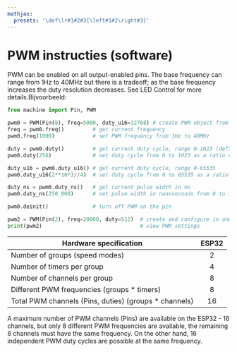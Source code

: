```yaml
---
mathjax:
  presets: '\def\lr#1#2#3{\left#1#2\right#3}'
---
```


# PWM instructies (software)

PWM can be enabled on all output-enabled pins. The base frequency can range from 1Hz to 40MHz but there is a tradeoff; as the base frequency increases the duty resolution decreases. See LED Control for more details.Bijvoorbeeld:

```python
from machine import Pin, PWM

pwm0 = PWM(Pin(0), freq=5000, duty_u16=32768) # create PWM object from a pin
freq = pwm0.freq()         # get current frequency
pwm0.freq(1000)            # set PWM frequency from 1Hz to 40MHz

duty = pwm0.duty()         # get current duty cycle, range 0-1023 (default 512, 50%)
pwm0.duty(256)             # set duty cycle from 0 to 1023 as a ratio duty/1023, (now 25%)

duty_u16 = pwm0.duty_u16() # get current duty cycle, range 0-65535
pwm0.duty_u16(2**16*3//4)  # set duty cycle from 0 to 65535 as a ratio duty_u16/65535, (now 75%)

duty_ns = pwm0.duty_ns()   # get current pulse width in ns
pwm0.duty_ns(250_000)      # set pulse width in nanoseconds from 0 to 1_000_000_000/freq, (now 25%)

pwm0.deinit()              # turn off PWM on the pin

pwm2 = PWM(Pin(2), freq=20000, duty=512)  # create and configure in one go
print(pwm2)                               # view PWM settings
```

| Hardware specification | ESP32 |
| ----------- |:------------:|
| Number of groups (speed modes)        | 2    | 
| Number of timers per group    | 4           | 
| Number of channels per group  | 8   |
| Different PWM frequencies (groups * timers)  | 8   |
| Total PWM channels (Pins, duties) (groups * channels)  | 16   |


A maximum number of PWM channels (Pins) are available on the ESP32 - 16 channels, but only 8 different PWM frequencies are available, the remaining 8 channels must have the same frequency. On the other hand, 16 independent PWM duty cycles are possible at the same frequency.
